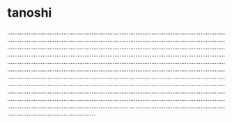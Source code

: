 # tanoshi

......................................................................................................................................................................................................................................................................................................................................................................................................................................................................................................................................................................................................................................................................................................................................................................................................................................................................................................................................................................................................................................................................................................................................................................................................................................................................................................................................................................................................................................................................